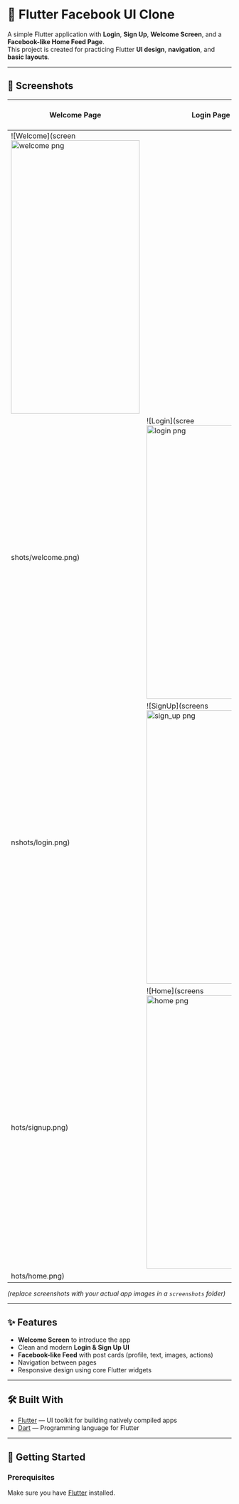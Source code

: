 # 📱 Flutter Facebook UI Clone

A simple Flutter application with **Login**, **Sign Up**, **Welcome Screen**, and a **Facebook-like Home Feed Page**.  
This project is created for practicing Flutter **UI design**, **navigation**, and **basic layouts**.

---

## 📸 Screenshots

| Welcome Page | Login Page | Sign Up Page | Home Feed |
|--------------|------------|--------------|-----------|
| ![Welcome](screen<img width="289" height="615" alt="welcome png" src="https://github.com/user-attachments/assets/9c39df51-45c4-4239-afae-bfd91081d195" />
shots/welcome.png) | ![Login](scree<img width="289" height="615" alt="login png" src="https://github.com/user-attachments/assets/4aee2fd8-39ed-4830-92b8-ca987cb2a412" />
nshots/login.png) | ![SignUp](screens<img width="289" height="615" alt="sign_up png" src="https://github.com/user-attachments/assets/ff23e795-6d4d-4fdf-a2b1-99c17059c737" />
hots/signup.png) | ![Home](screens<img width="289" height="615" alt="home png" src="https://github.com/user-attachments/assets/9160bdd5-74a7-4354-8d88-374a8a37513e" />
hots/home.png) |

*(replace screenshots with your actual app images in a `screenshots` folder)*

---

## ✨ Features
- **Welcome Screen** to introduce the app  
- Clean and modern **Login & Sign Up UI**  
- **Facebook-like Feed** with post cards (profile, text, images, actions)  
- Navigation between pages  
- Responsive design using core Flutter widgets  

---

## 🛠️ Built With
- [Flutter](https://flutter.dev/) — UI toolkit for building natively compiled apps  
- [Dart](https://dart.dev/) — Programming language for Flutter  

---

## 🚀 Getting Started

### Prerequisites
Make sure you have [Flutter](https://docs.flutter.dev/get-started/install) installed.



